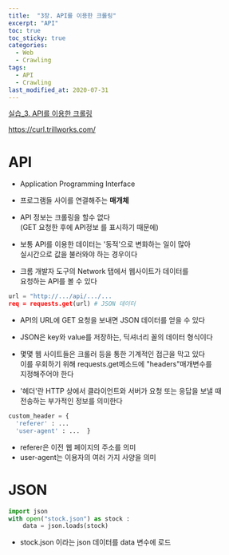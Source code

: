 ```yaml
---
title:  "3장. API를 이용한 크롤링"
excerpt: "API"
toc: true
toc_sticky: true
categories:
  - Web
  - Crawling
tags:
  - API
  - Crawling
last_modified_at: 2020-07-31
---
```


[실습_3. API를 이용한 크롤링](https://limjun92.github.io/web/crawling_test/%EC%8B%A4%EC%8A%B5_3.-API%EB%A5%BC-%EC%9D%B4%EC%9A%A9%ED%95%9C-%ED%81%AC%EB%A1%A4%EB%A7%81/)
  
https://curl.trillworks.com/

# API 
* Application Programming Interface

* 프로그램들 사이를 연결해주는 **매개체**

* API 정보는 크롤링을 할수 없다   
  (GET 요청한 후에 API정보 를 표시하기 때문에)
  
* 보통 API를 이용한 데이터는 '동적'으로 변화하는 일이 많아  
  실시간으로 값을 불러와야 하는 경우이다
  
* 크롬 개발자 도구의 Network 탭에서 웹사이트가 데이터를   
  요청하는 API를 볼 수 있다
  
```python 
url = "http://.../api/.../...
req = requests.get(url) # JSON 데이터
```

* API의 URL에 GET 요청을 보내면 JSON 데이터를 얻을 수 있다  
* JSON은 key와 value를 저장하는, 딕셔너리 꼴의 데이터 형식이다

* 몇몇 웹 사이트들은 크롤러 등을 통한 기계적인 접근을 막고 있다  
  이를 우회하기 위해 requests.get메소드에 "headers"매개변수를   
  지정해주어야 한다
  
* '헤더'란 HTTP 상에서 클라이언트와 서버가 요청 또는 응답을 보낼 때  
  전송하는 부가적인 정보를 의미한다
  
```python
custom_header = {
  'referer' : ...
  'user-agent' : ...  }
```

* referer은 이전 웹 페이지의 주소를 의미
* user-agent는 이용자의 여러 가지 사양을 의미

# JSON

```python
import json
with open("stock.json") as stock :
    data = json.loads(stock) 
```
* stock.json 이라는 json 데이터를 data 변수에 로드
